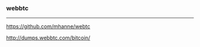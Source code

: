 ### webbtc
---
https://github.com/mhanne/webtc

http://dumps.webbtc.com/bitcoin/


```
```

```
```

```
```


